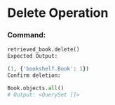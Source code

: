 # Delete Operation

### Command:
```python
retrieved_book.delete()
Expected Output:

(1, {'bookshelf.Book': 1})
Confirm deletion:

Book.objects.all()
# Output: <QuerySet []>